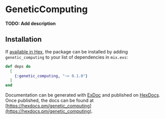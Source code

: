 # GeneticComputing

**TODO: Add description**

## Installation

If [available in Hex](https://hex.pm/docs/publish), the package can be installed
by adding `genetic_computing` to your list of dependencies in `mix.exs`:

```elixir
def deps do
  [
    {:genetic_computing, "~> 0.1.0"}
  ]
end
```

Documentation can be generated with [ExDoc](https://github.com/elixir-lang/ex_doc)
and published on [HexDocs](https://hexdocs.pm). Once published, the docs can
be found at [https://hexdocs.pm/genetic_computing](https://hexdocs.pm/genetic_computing).

